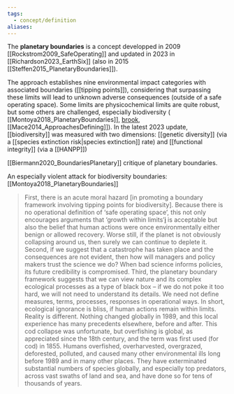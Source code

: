 ```yaml
---
tags:
  - concept/definition
aliases:
---
```

The **planetary boundaries** is a concept developped in 2009  [[Rockstrom2009_SafeOperating]] and updated in 2023 in [[Richardson2023_EarthSix]] (also in 2015 [[Steffen2015_PlanetaryBoundaries]]).

The approach establishes nine environmental impact categories with associated boundaries ([[tipping points]]), considering that surpassing these limits will lead to unknown adverse consequences (outside of a safe operating space).
Some limits are physicochemical limits are quite robust, but some others are challenged, especially biodiversity ( [[Montoya2018_PlanetaryBoundaries]], [brook](https://www.cell.com/trends/ecology-evolution/fulltext/S0169-5347(13)00033-5?large_figure=true), [[Mace2014_ApproachesDefining]]).
In the latest 2023 update, [[biodiversity]] was measured with two dimensions: [[genetic diversity]] (via a [[species extinction risk|species extinction]] rate) and [[functional integrity]] (via a [[HANPP]])

[[Biermann2020_BoundariesPlanetary]] critique of planetary boundaries.

An especially violent attack for biodiversity boundaries: [[Montoya2018_PlanetaryBoundaries]]
> First, there is an acute moral hazard \[in promoting a boundary framework involving tipping points for biodiversity]. Because there is no operational definition of ‘safe operating space’, this not only encourages arguments that ‘growth within limits’[i](https://www.sciencedirect.com/science/article/pii/S016953471730263X#sec0025) is acceptable but also the belief that human actions were once environmentally either benign or allowed recovery. Worse still, if the planet is not obviously collapsing around us, then surely we can continue to deplete it.
> Second, if we suggest that a catastrophe has taken place and the consequences are not evident, then how will managers and policy makers trust the science we do? When bad science informs policies, its future credibility is compromised.
> Third, the planetary boundary framework suggests that we can view nature and its complex ecological processes as a type of black box – if we do not poke it too hard, we will not need to understand its details. We need not define measures, terms, processes, responses in operational ways. In short, ecological ignorance is bliss, if human actions remain within limits.
> Reality is different. Nothing changed globally in 1989, and this local experience has many precedents elsewhere, before and after. This cod collapse was unfortunate, but overfishing is global, as appreciated since the 18th century, and the term was first used (for cod) in 1855. Humans overfished, overharvested, overgrazed, deforested, polluted, and caused many other environmental ills long before 1989 and in many other places. They have exterminated substantial numbers of species globally, and especially top predators, across vast swaths of land and sea, and have done so for tens of thousands of years.